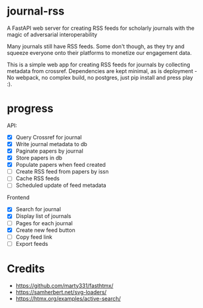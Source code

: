 # journal-rss

A FastAPI web server for creating RSS feeds for scholarly journals with the magic of adversarial interoperability

Many journals still have RSS feeds. Some don't though, as they try
and squeeze everyone onto their platforms to monetize our 
engagement data.

This is a simple web app for creating RSS feeds for journals by
collecting metadata from crossref. Dependencies are kept minimal, as
is deployment - No webpack, no complex build, no postgres,
just pip install and press play :).

# progress

API:
- [x] Query Crossref for journal
- [x] Write journal metadata to db
- [x] Paginate papers by journal
- [x] Store papers in db
- [x] Populate papers when feed created
- [ ] Create RSS feed from papers by issn
- [ ] Cache RSS feeds
- [ ] Scheduled update of feed metadata

Frontend
- [x] Search for journal
- [x] Display list of journals
- [ ] Pages for each journal
- [x] Create new feed button
- [ ] Copy feed link
- [ ] Export feeds

# Credits

- https://github.com/marty331/fasthtmx/
- https://samherbert.net/svg-loaders/
- https://htmx.org/examples/active-search/
